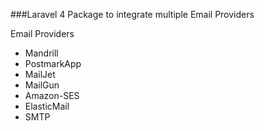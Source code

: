 ###Laravel 4 Package to integrate multiple Email Providers

Email Providers

- Mandrill
- PostmarkApp
- MailJet
- MailGun
- Amazon-SES
- ElasticMail
- SMTP